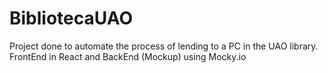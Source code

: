# BibliotecaUAO

Project done to automate the process of lending to a PC in the UAO library.
FrontEnd in React and BackEnd (Mockup) using Mocky.io
